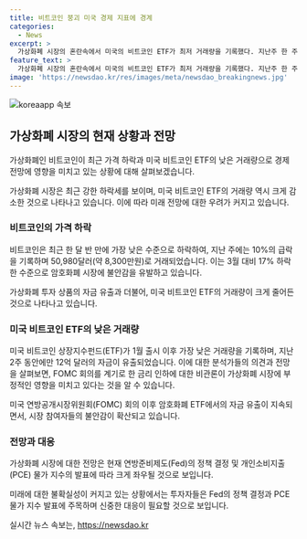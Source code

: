 ```yaml
---
title: 비트코인 붕괴 미국 경제 지표에 경계
categories:
  - News
excerpt: >
  가상화폐 시장의 혼란속에서 미국의 비트코인 ETF가 최저 거래량을 기록했다. 지난주 한 주간에는 10%의 급락을 보였으며, 이는 미국 연방공개시장위원회(FOMC)의 금리 인하에 대한 비관론이 영향을 끼쳤다는 분석이 나왔다. 이에 대한 시장의 경계감이 커지고 있으며, 향후 금리 인하 여부에 따라 비트코인의 안정이 달라질 것으로 전망된다. 5월 개인소비지출 물가 지수 발표를 대기하며 시장은 더욱 불안해지고 있는 상황이다.
feature_text: >
  가상화폐 시장의 혼란속에서 미국의 비트코인 ETF가 최저 거래량을 기록했다. 지난주 한 주간에는 10%의 급락을 보였으며, 이는 미국 연방공개시장위원회(FOMC)의 금리 인하에 대한 비관론이 영향을 끼쳤다는 분석이 나왔다. 이에 대한 시장의 경계감이 커지고 있으며, 향후 금리 인하 여부에 따라 비트코인의 안정이 달라질 것으로 전망된다. 5월 개인소비지출 물가 지수 발표를 대기하며 시장은 더욱 불안해지고 있는 상황이다.
image: 'https://newsdao.kr/res/images/meta/newsdao_breakingnews.jpg'
---
```


<p><img src="https://newsdao.kr/res/images/meta/newsdao_breakingnews.jpg" alt="koreaapp 속보" /></p>

<h2 data-ke-size="size26">가상화폐 시장의 현재 상황과 전망</h2>

<p>가상화폐인 비트코인이 최근 가격 하락과 미국 비트코인 ETF의 낮은 거래량으로 경제 전망에 영향을 미치고 있는 상황에 대해 살펴보겠습니다.</p>

<p data-ke-size="size16">가상화폐 시장은 최근 강한 하락세를 보이며, 미국 비트코인 ETF의 거래량 역시 크게 감소한 것으로 나타나고 있습니다. 이에 따라 미래 전망에 대한 우려가 커지고 있습니다.</p>

<h3>비트코인의 가격 하락</h3>

<p>비트코인은 최근 한 달 반 만에 가장 낮은 수준으로 하락하여, 지난 주에는 10%의 급락을 기록하며 50,980달러(약 8,300만원)로 거래되었습니다. 이는 3월 대비 17% 하락한 수준으로 암호화폐 시장에 불안감을 유발하고 있습니다.</p>

<p data-ke-size="size16">가상화폐 투자 상품의 자금 유출과 더불어, 미국 비트코인 ETF의 거래량이 크게 줄어든 것으로 나타나고 있습니다.</p>

<h3>미국 비트코인 ETF의 낮은 거래량</h3>

<p>미국 비트코인 상장지수펀드(ETF)가 1월 출시 이후 가장 낮은 거래량을 기록하며, 지난 2주 동안에만 12억 달러의 자금이 유출되었습니다. 이에 대한 분석가들의 의견과 전망을 살펴보면, FOMC 회의를 계기로 한 금리 인하에 대한 비관론이 가상화폐 시장에 부정적인 영향을 미치고 있다는 것을 알 수 있습니다.</p>

<p data-ke-size="size16">미국 연방공개시장위원회(FOMC) 회의 이후 암호화폐 ETF에서의 자금 유출이 지속되면서, 시장 참여자들의 불안감이 확산되고 있습니다.</p>

<h3>전망과 대응</h3>

<p>가상화폐 시장에 대한 전망은 현재 연방준비제도(Fed)의 정책 결정 및 개인소비지출(PCE) 물가 지수의 발표에 따라 크게 좌우될 것으로 보입니다.</p>

<p data-ke-size="size16">미래에 대한 불확실성이 커지고 있는 상황에서는 투자자들은 Fed의 정책 결정과 PCE 물가 지수 발표에 주목하며 신중한 대응이 필요할 것으로 보입니다.</p>
실시간 뉴스 속보는, <a href="https://newsdao.kr" rel="dofollow">https://newsdao.kr</a>


